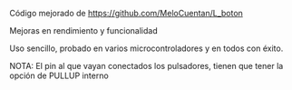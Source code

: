 Código mejorado de https://github.com/MeloCuentan/L_boton

Mejoras en rendimiento y funcionalidad

Uso sencillo, probado en varios microcontroladores y en todos con éxito.

NOTA: El pin al que vayan conectados los pulsadores, tienen que tener la opción de PULLUP interno
